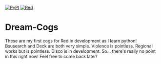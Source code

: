 [![PyPI](https://img.shields.io/badge/Python-3.5-blue.svg)](https://www.python.org/) 
[![Red](https://img.shields.io/badge/Discord-Red%20Bot-red.svg)](https://github.com/Twentysix26/Red-DiscordBot)
# Dream-Cogs
These are my first cogs for Red in development as I learn python!
Bsusearch and Deck are both very simple.
Violence is pointless.
Regional works but is pointless.
Disco is in development.
So... there's really no point in this right now!
Feel free to come back later!

